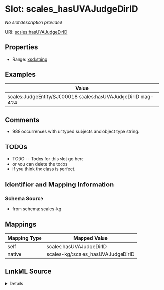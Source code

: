 

# Slot: scales_hasUVAJudgeDirID


_No slot description provided_





URI: [scales:hasUVAJudgeDirID](http://schemas.scales-okn.org/rdf/scales#hasUVAJudgeDirID)



<!-- no inheritance hierarchy -->








## Properties

* Range: [xsd:string](http://www.w3.org/2001/XMLSchema#string)






## Examples

| Value |
| --- |
| scales:JudgeEntity/SJ000018 scales:hasUVAJudgeDirID mag-424 |

## Comments

* 988 occurrences with untyped subjects and object type string.

## TODOs

* TODO -- Todos for this slot go here
* or you can delete the todos
* if you think the class is perfect.

## Identifier and Mapping Information







### Schema Source


* from schema: scales-kg




## Mappings

| Mapping Type | Mapped Value |
| ---  | ---  |
| self | scales:hasUVAJudgeDirID |
| native | scales-kg/:scales_hasUVAJudgeDirID |




## LinkML Source

<details>
```yaml
name: scales_hasUVAJudgeDirID
description: No slot description provided
todos:
- TODO -- Todos for this slot go here
- or you can delete the todos
- if you think the class is perfect.
comments:
- 988 occurrences with untyped subjects and object type string.
examples:
- value: scales:JudgeEntity/SJ000018 scales:hasUVAJudgeDirID mag-424
from_schema: scales-kg
rank: 1000
slot_uri: scales:hasUVAJudgeDirID
alias: scales_hasUVAJudgeDirID
range: string

```
</details>